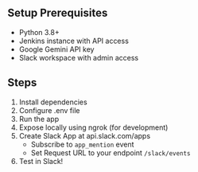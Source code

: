 ## Setup Prerequisites

- Python 3.8+
- Jenkins instance with API access
- Google Gemini API key
- Slack workspace with admin access

## Steps

1. Install dependencies
2. Configure .env file
3. Run the app
4. Expose locally using ngrok (for development)
5. Create Slack App at api.slack.com/apps
   - Subscribe to `app_mention` event
   - Set Request URL to your endpoint `/slack/events`
6. Test in Slack!
